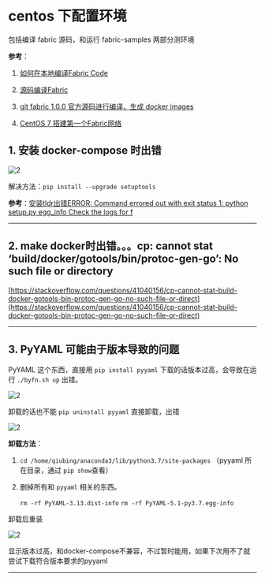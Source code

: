 # centos 下配置环境

包括编译 fabric 源码，和运行 fabric-samples 两部分测环境

**参考**：

1. [如何在本地编译Fabric Code](https://www.cnblogs.com/studyzy/p/8030613.html)

2. [源码编译Fabric](http://keliu.me/2018/11/29/FabricCode/)

3. [git fabric 1.0.0 官方源码进行编译，生成 docker images](https://blog.csdn.net/remote_roamer/article/details/70228662)

4. [CentOS 7 搭建第一个Fabric网络](https://blog.csdn.net/line_aijava/article/details/80749052)

## 1. 安装 docker-compose 时出错

![2](http://ww1.sinaimg.cn/large/006alGmrgy1g5wza7pd6rj31cp0finct.jpg)

解决方法：`pip install --upgrade setuptools`

**参考**：[安装tldr出错ERROR: Command errored out with exit status 1: python setup.py egg_info Check the logs for f](https://blog.csdn.net/qq_37189082/article/details/97658103)

---

## 2. make docker时出错。。。cp: cannot stat ‘build/docker/gotools/bin/protoc-gen-go’: No such file or directory

[https://stackoverflow.com/questions/41040156/cp-cannot-stat-build-docker-gotools-bin-protoc-gen-go-no-such-file-or-direct](https://stackoverflow.com/questions/41040156/cp-cannot-stat-build-docker-gotools-bin-protoc-gen-go-no-such-file-or-direct)

---

## 3. PyYAML 可能由于版本导致的问题

PyYAML 这个东西，直接用 `pip install pyyaml` 下载的话版本过高，会导致在运行 `./byfn.sh up` 出错。

![2](http://ww1.sinaimg.cn/large/006alGmrgy1g5zjga1hw3j30w307w76v.jpg)

卸载的话也不能 `pip uninstall pyyaml` 直接卸载，出错

![2](http://ww1.sinaimg.cn/large/006alGmrgy1g5zjheaxs4j319c01b0t4.jpg)

**卸载方法**：

1. `cd /home/qiubing/anaconda3/lib/python3.7/site-packages` （pyyaml 所在目录，通过 `pip show`查看）

2. 删掉所有和 `pyyaml` 相关的东西。

    `rm -rf PyYAML-3.13.dist-info`
    `rm -rf PyYAML-5.1-py3.7.egg-info`

卸载后重装

![2](http://ww1.sinaimg.cn/large/006alGmrgy1g5zjklk0kkj315b06ndib.jpg)

显示版本过高，和docker-compose不兼容，不过暂时能用，如果下次用不了就尝试下载符合版本要求的pyyaml

---

